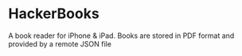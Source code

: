 # HackerBooks
A book reader for iPhone &amp; iPad. Books are stored in PDF format and provided by a remote JSON file
